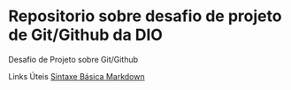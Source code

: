 # Repositorio sobre desafio de projeto de Git/Github da DIO
Desafio de Projeto sobre Git/Github

Links Úteis
[Sintaxe Básica Markdown](https://www.markdownguide.org/basic-syntax/)
